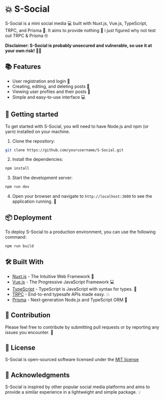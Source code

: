 # 💥 S-Social

S-Social is a mini social media 💻 built with Nuxt.js, Vue.js, TypeScript, TRPC, and Prisma 🚀. It aims to provide nothing 🤣 i just figured why not test out TRPC & Prisma 🤓

**Disclaimer: S-Social is probably unsecured and vulnerable, so use it at your own risk! 🚨💥**

## 📚 Features

- User registration and login 🔐
- Creating, editing, and deleting posts 📝
- Viewing user profiles and their posts 👥
- Simple and easy-to-use interface 💻

## 🚀 Getting started

To get started with S-Social, you will need to have Node.js and npm (or yarn) installed on your machine.

1. Clone the repository:

```bash
git clone https://github.com/yourusername/S-Social.git
```

2. Install the dependencies:

```bash
npm install
```

3. Start the development server:

```bash
npm run dev
```

4. Open your browser and navigate to `http://localhost:3000` to see the application running. 🚀

## 📦 Deployment

To deploy S-Social to a production environment, you can use the following command:

```bash
npm run build
```

## 🛠️ Built With

- [Nuxt.js](https://nuxtjs.org/) - The Intuitive Web Framework 🚀
- [Vue.js](https://vuejs.org/) - The Progressive JavaScript Framework 💻
- [TypeScript](https://www.typescriptlang.org/) - TypeScript is JavaScript with syntax for types. 💬
- [TRPC](https://trpc.io/) - End-to-end typesafe APIs made easy. 💥
- [Prisma](https://www.prisma.io/) - Next-generation Node.js and TypeScript ORM 🚀

## 🤝 Contribution

Please feel free to contribute by submitting pull requests or by reporting any issues you encounter. 🤝

## 📜 License

S-Social is open-sourced software licensed under the [MIT license](https://opensource.org/licenses/MIT)

## 🙌 Acknowledgments

S-Social is inspired by other popular social media platforms and aims to provide a similar experience in a lightweight and simple package. 💡
